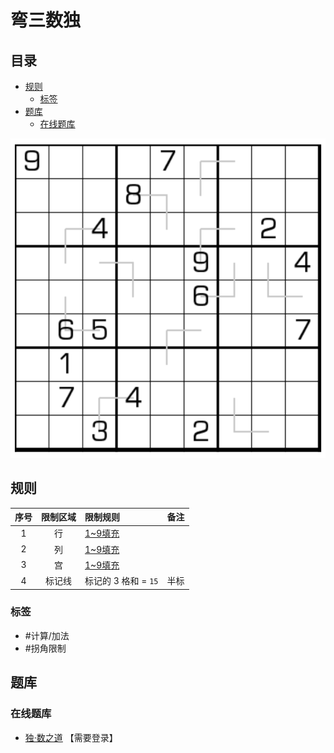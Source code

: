 # 弯三数独
<!-- START doctoc generated TOC please keep comment here to allow auto update -->
<!-- DON'T EDIT THIS SECTION, INSTEAD RE-RUN doctoc TO UPDATE -->
## 目录

- [规则](#%E8%A7%84%E5%88%99)
  - [标签](#%E6%A0%87%E7%AD%BE)
- [题库](#%E9%A2%98%E5%BA%93)
  - [在线题库](#%E5%9C%A8%E7%BA%BF%E9%A2%98%E5%BA%93)

<!-- END doctoc generated TOC please keep comment here to allow auto update -->

![题](../../../../../images/sudoku/弯三数独.png)

## 规则

| 序号  | 限制区域 | 限制规则            | 备注  |
|:---:|:----:|:----------------|:---:|
|  1  |  行   | [1~9填充]         |     |
|  2  |  列   | [1~9填充]         |     |
|  3  |  宫   | [1~9填充]         |     |
|  4  | 标记线  | 标记的 3 格和 = `15` | 半标  |

### 标签

- #计算/加法
- #拐角限制

## 题库

### 在线题库

- [独·数之道](http://www.sudokufans.org.cn/lx/game.index.php?type=w3) 【需要登录】

[1~9填充]: ../../../../../rules/rules.md#1to9填充
